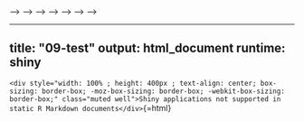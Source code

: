 
<!-- # Forest plots of relative risk {#RR-forest} -->

<!-- --- -->
<!-- output: -->
<!--   pdf_document: -->
<!--     keep_tex: yes -->
<!-- fontfamily: mathpazo -->
<!-- fontsize: 9pt -->
<!-- --- -->

<!-- \raggedright -->

<!-- ## Overview -->

<!-- __Purpose: __ These plots show all results estimated in this study. Cohort-specific results were estimated for each combination of risk factor, outcome, and age category, and then pooled with random- and fixed-effects meta-analysis models. -->
<!-- __Interpretation: __ Each plot shows all cohort-specific estimates for each isk factor, outcome,  age category, and exposure level in the same style as Extended Data Figure 1. Cohort-specific estimates are plotted on each row, comparing the risk of an exposure level to the reference level.  Below the solid horizontal line are region-specific pooled measures of association, pooled using random-effects models. Below the dashed line are overall pooled measures of association, comparing pooling using random or fixed effects models.  -->
<!-- __Implications: __ The plots show all cohort-specific estimates underlying the primary plots in the manuscript as well as the pooled random- and fixed-effects estimates. -->




<!-- (Interactive seaching and selecting of forest plots in development. Example plot shown here for the moment.) -->


<!-- ```{r setup, include=FALSE} -->
<!-- library(knitr) -->
<!-- #library(tidyverse) -->
<!-- knitr::opts_chunk$set(echo = FALSE, message=FALSE) -->
<!-- source(paste0(here::here(), "/0-config.R")) -->

<!-- d <- readRDS(file=paste0(fig_dir, "/risk-factor/figure-data/all_forest_plot_RR.RDS")) -->

<!-- #Note- need to sort plots by order of outcome variables and age categories I want here -->


<!-- ``` -->


<!-- <!-- ** [Coming soon] Will fill in with all primary forest plots - right now this page is empty due to the file size/difficuty publishing all the plots ** --> -->


<!-- <!-- Group plots by exposure --> -->

<!-- <!-- ```{r  echo=FALSE, results='asis'} --> -->

<!-- <!--   #  df <- d #%>% filter() --> -->
<!-- <!--   # #Dynamic title --> -->
<!-- <!--   # cat(paste0("#### Outcome: ",df$outcome_variable[1]," Exposure: ", df$intervention_variable[1], " Age: ",  df$agecat[1])) --> -->

<!-- <!-- ``` --> -->


<!-- ```{r, echo = FALSE, results='asis'} -->
<!-- i<-1 -->
<!-- for(i in 1:1){ -->
<!-- #for(i in 1:length(d[[4]])){ -->

<!--     cat(paste0("\n### Outcome: ",d$outcome_variable[1]," Exposure: ", d$intervention_variable[1], " Age: ",  d$agecat[1]),"\n,") -->

<!--   print(d$plot[i][[1]]) -->
<!-- } -->
<!-- ``` -->




---
title: "09-test"
output: html_document
runtime: shiny
---

`<div style="width: 100% ; height: 400px ; text-align: center; box-sizing: border-box; -moz-box-sizing: border-box; -webkit-box-sizing: border-box;" class="muted well">Shiny applications not supported in static R Markdown documents</div>`{=html}
